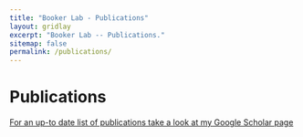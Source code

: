 ```yaml
---
title: "Booker Lab - Publications"
layout: gridlay
excerpt: "Booker Lab -- Publications."
sitemap: false
permalink: /publications/
---
```



# Publications


[For an up-to date list of publications take a look at my Google Scholar page](https://scholar.google.com/citations?hl=en&user=hdnv9D0AAAAJ)
